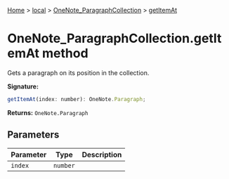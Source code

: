 [Home](./index) &gt; [local](local.md) &gt; [OneNote\_ParagraphCollection](local.onenote_paragraphcollection.md) &gt; [getItemAt](local.onenote_paragraphcollection.getitemat.md)

# OneNote\_ParagraphCollection.getItemAt method

Gets a paragraph on its position in the collection.

**Signature:**
```javascript
getItemAt(index: number): OneNote.Paragraph;
```
**Returns:** `OneNote.Paragraph`

## Parameters

|  Parameter | Type | Description |
|  --- | --- | --- |
|  `index` | `number` |  |

